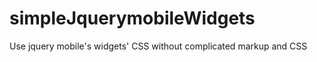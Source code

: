 simpleJquerymobileWidgets
=========================

Use jquery mobile's widgets' CSS without complicated markup and CSS
